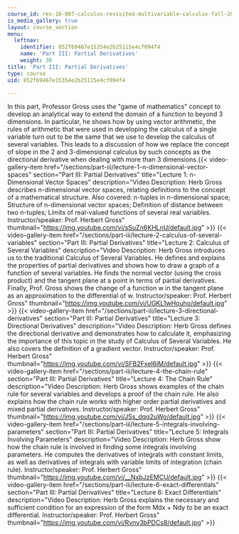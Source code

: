 ```yaml
---
course_id: res-18-007-calculus-revisited-multivariable-calculus-fall-2011
is_media_gallery: true
layout: course_section
menu:
  leftnav:
    identifier: 852f69467e15354e2b25115e4cf094f4
    name: 'Part III: Partial Derivatives'
    weight: 30
title: 'Part III: Partial Derivatives'
type: course
uid: 852f69467e15354e2b25115e4cf094f4

---
```


In this part, Professor Gross uses the "game of mathematics" concept to develop an analytical way to extend the domain of a function to beyond 3 dimensions. In particular, he shows how by using vector arithmetic, the rules of arithmetic that were used in developing the calculus of a single variable turn out to be the same that we use to develop the calculus of several variables. This leads to a discussion of how we replace the concept of slope in the 2 and 3-dimensional calculus by such concepts as the directional derivative when dealing with more than 3 dimensions.{{< video-gallery-item href="/sections/part-iii/lecture-1-n-dimensional-vector-spaces" section="Part III: Partial Derivatives" title="Lecture 1: n-Dimensional Vector Spaces" description="Video Description: Herb Gross describes n-dimensional vector spaces, relating definitions to the concept of a mathematical structure. Also covered: n-tuples in n-dimensional space; Structure of n-dimensional vector spaces; Definition of distance between two n-tuples; Limits of real-valued functions of several real variables. Instructor/speaker: Prof. Herbert Gross" thumbnail="https://img.youtube.com/vi/sSuZn6KHLnU/default.jpg" >}} {{< video-gallery-item href="/sections/part-iii/lecture-2-calculus-of-several-variables" section="Part III: Partial Derivatives" title="Lecture 2: Calculus of Several Variables" description="Video Description: Herb Gross introduces us to the traditional Calculus of Several Variables. He defines and explains the properties of partial derivatives and shows how to draw a graph of a function of several variables. He finds the normal vector (using the cross product) and the tangent plane at a point in terms of partial derivatives. Finally, Prof. Gross shows the change of a function w in the tangent plane as an approximation to the differential of w. Instructor/speaker: Prof. Herbert Gross" thumbnail="https://img.youtube.com/vi/UGKL1wHouho/default.jpg" >}} {{< video-gallery-item href="/sections/part-iii/lecture-3-directional-derivatives" section="Part III: Partial Derivatives" title="Lecture 3: Directional Derivatives" description="Video Description: Herb Gross defines the directional derivative and demonstrates how to calculate it, emphasizing the importance of this topic in the study of Calculus of Several Variables. He also covers the definition of a gradient vector. Instructor/speaker: Prof. Herbert Gross" thumbnail="https://img.youtube.com/vi/SFB2Fxel6iM/default.jpg" >}} {{< video-gallery-item href="/sections/part-iii/lecture-4-the-chain-rule" section="Part III: Partial Derivatives" title="Lecture 4: The Chain Rule" description="Video Description: Herb Gross shows examples of the chain rule for several variables and develops a proof of the chain rule. He also explains how the chain rule works with higher order partial derivatives and mixed partial derivatives. Instructor/speaker: Prof. Herbert Gross" thumbnail="https://img.youtube.com/vi/JSs_dqq2uWo/default.jpg" >}} {{< video-gallery-item href="/sections/part-iii/lecture-5-integrals-involving-parameters" section="Part III: Partial Derivatives" title="Lecture 5: Integrals Involving Parameters" description="Video Description: Herb Gross show how the chain rule is involved in finding some integrals involving parameters. He computes the derivatives of integrals with constant limits, as well as derivatives of integrals with variable limits of integration (chain rule). Instructor/speaker: Prof. Herbert Gross" thumbnail="https://img.youtube.com/vi/__NxbJzEMCU/default.jpg" >}} {{< video-gallery-item href="/sections/part-iii/lecture-6-exact-differentials" section="Part III: Partial Derivatives" title="Lecture 6: Exact Differentials" description="Video Description: Herb Gross explains the necessary and sufficient condition for an expression of the form Mdx + Ndy to be an exact differential. Instructor/speaker: Prof. Herbert Gross" thumbnail="https://img.youtube.com/vi/Rvnv3bPDCs8/default.jpg" >}}
